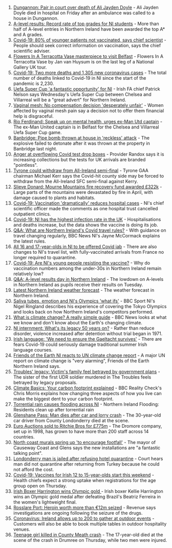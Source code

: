 1. [Dungannon: Pair in court over death of Ali Jayden Doyle](https://www.bbc.co.uk/news/uk-northern-ireland-58154764) - Ali Jayden Doyle died in hospital on Friday after an ambulance was called to a house in Dungannon.
2. [A-level results: Record rate of top grades for NI students](https://www.bbc.co.uk/news/uk-northern-ireland-58152067) - More than half of A-level entries in Northern Ireland have been awarded the top A* and A grades.
3. [Covid-19: 80% of younger patients not vaccinated, says chief scientist](https://www.bbc.co.uk/news/uk-northern-ireland-58157207) - People should seek correct information on vaccination, says the chief scientific adviser.
4. [Flowers In A Terracotta Vase masterpiece to visit Belfast](https://www.bbc.co.uk/news/uk-northern-ireland-58159925) - Flowers In A Terracotta Vase by Jan van Huysum is on the last leg of a National Gallery UK tour.
5. [Covid-19: Two more deaths and 1,305 new coronavirus cases](https://www.bbc.co.uk/news/uk-northern-ireland-58162340) - The total number of deaths linked to Covid-19 in NI since the start of the pandemic is 2,230.
6. [Uefa Super Cup 'a fantastic opportunity' for NI](https://www.bbc.co.uk/sport/football/58148737) - Irish FA chief Patrick Nelson says Wednesday's Uefa Super Cup between Chelsea and Villarreal will be a "great advert" for Northern Ireland.
7. [Vaginal mesh: No compensation decision 'desperately unfair'](https://www.bbc.co.uk/news/uk-northern-ireland-58158937) - Women affected by vaginal mesh pain say a decision not to offer them financial help is disgraceful.
8. [Rio Ferdinand: Speak up on mental health, urges ex-Man Utd captain](https://www.bbc.co.uk/news/uk-northern-ireland-58156259) - The ex-Man United captain is in Belfast for the Chelsea and Villarreal Uefa Super Cup game.
9. [Banbridge: Pipe bomb thrown at house in 'reckless' attack](https://www.bbc.co.uk/news/uk-northern-ireland-58157211) - The explosive failed to detonate after it was thrown at the property in Banbridge last night.
10. [Anger at overflowing Covid test drop boxes](https://www.bbc.co.uk/news/business-58149951) - Provider Randox says it is increasing collections but the tests for UK arrivals are branded "pointless".
11. [Tyrone could withdraw from All-Ireland semi-final](https://www.bbc.co.uk/sport/gaelic-games/58153689) - Tyrone GAA chairman Michael Kerr says the Covid-hit county side may be forced to withdraw from the All-Ireland SFC semi-final against Kerry.
12. [Slieve Donard: Mourne Mountains fire recovery fund awarded £322k](https://www.bbc.co.uk/news/uk-northern-ireland-58152836) - Large parts of the mountains were devastated by fire in April, with damage caused to plants and habitats.
13. [Covid-19: Vaccination 'dramatically' reduces hospital cases](https://www.bbc.co.uk/news/uk-northern-ireland-58149815) - NI's chief scientific officer made the comments as one hospital trust cancelled outpatient clinics.
14. [Covid-19: NI has the highest infection rate in the UK](https://www.bbc.co.uk/news/world-europe-58124142) - Hospitalisations and deaths increase, but the data shows the vaccine is doing its job.
15. [Q&A: What are Northern Ireland's Covid travel rules?](https://www.bbc.co.uk/news/uk-northern-ireland-56833342) - With guidance on travel changing regularly, BBC News NI's Jayne McCormack explains the latest rules.
16. [All 16 and 17-year-olds in NI to be offered Covid jab](https://www.bbc.co.uk/news/uk-northern-ireland-58090121) - There are also changes to NI's travel list, with fully-vaccinated arrivals from France no longer required to quarantine.
17. [Covid-19: Are NI's young people resisting the vaccine?](https://www.bbc.co.uk/news/uk-northern-ireland-57975927) - Why do vaccination numbers among the under-30s in Northern Ireland remain relatively low?
18. [Q&A: A-level results day in Northern Ireland](https://www.bbc.co.uk/news/uk-northern-ireland-58146068) - The lowdown on A-levels in Northern Ireland as pupils receive their results on Tuesday.
19. [Latest Northern Ireland weather forecast](https://www.bbc.co.uk/news/uk-northern-ireland-26018439) - The weather forecast in Northern Ireland.
20. [Saliva tubes, emotion and NI's Olympics 'what ifs'](https://www.bbc.co.uk/sport/olympics/58136029) - BBC Sport NI's Nigel Ringland describes his experience of covering the Tokyo Olympics and looks back on how Northern Ireland's competitors performed.
21. [What is climate change? A really simple guide](https://www.bbc.co.uk/news/science-environment-24021772) - BBC News looks at what we know and don't know about the Earth's changing climate.
22. [NI internment: What's its legacy 50 years on?](https://www.bbc.co.uk/news/uk-northern-ireland-58141089) - Rather than reduce disorder, violence increased after detention without trial began in 1971.
23. [Irish language: 'We need to ensure the Gaeltacht survives'](https://www.bbc.co.uk/news/world-europe-58121407) - There are fears Covid-19 could seriously damage traditional summer Irish language courses.
24. [Friends of the Earth NI reacts to UN climate change report](https://www.bbc.co.uk/news/uk-northern-ireland-58147282) - A major UN report on climate change is "very alarming", Friends of the Earth Northern Ireland says.
25. [Troubles' legacy: Victim's family feel betrayed by government plans](https://www.bbc.co.uk/news/uk-northern-ireland-58147276) - The sister of the first UDR soldier murdered in The Troubles feels betrayed by legacy proposals.
26. [Climate Basics: Your carbon footprint explained](https://www.bbc.co.uk/news/science-environment-56822950) - BBC Reality Check's Chris Morris explains how changing three aspects of how you live can make the biggest dent to your carbon footprint.
27. [Torrential rain causes flooding across NI](https://www.bbc.co.uk/news/uk-northern-ireland-58139998) - Northern Ireland Flooding: Residents clean up after torrential rain
28. [Glenshane Pass: Man dies after car and lorry crash](https://www.bbc.co.uk/news/uk-northern-ireland-58143530) - The 30-year-old car driver from County Londonderry died at the scene.
29. [Euro Auctions sold to Ritchie Bros for £775m](https://www.bbc.co.uk/news/uk-northern-ireland-58152835) - The Dromore company, set up in 1998, has grown to have more than 200 staff across 14 countries.
30. [North coast murals spring up 'to encourage footfall'](https://www.bbc.co.uk/news/uk-northern-ireland-58112419) - The mayor of Causeway Coast and Glens says the new installations are "a fantastic talking point".
31. [Londonderry man is jailed after refusing hotel quarantine](https://www.bbc.co.uk/news/uk-northern-ireland-foyle-west-58119663) - Court hears man did not quarantine after returning from Turkey because he could not afford the cost.
32. [Covid-19: Vaccines for Irish 12 to 15-year-olds start this weekend](https://www.bbc.co.uk/news/world-europe-58149217) - Health chiefs expect a strong uptake when registrations for the age group open on Thursday.
33. [Irish Boxer Harrington wins Olympic gold ](https://www.bbc.co.uk/sport/olympics/58130534) - Irish boxer Kellie Harrington wins an Olympic gold medal after defeating Brazil's Beatriz Ferreira in the women's lightweight final.
34. [Rosslare Port: Heroin worth more than €12m seized](https://www.bbc.co.uk/news/world-europe-58113729) - Revenue says investigations are ongoing following the seizure of the drugs.
35. [Coronavirus: Ireland allows up to 200 to gather at outdoor events](https://www.bbc.co.uk/news/world-europe-58116692) - Customers will also be able to book multiple tables in outdoor hospitality venues.
36. [Teenage girl killed in County Meath crash](https://www.bbc.co.uk/news/world-europe-58112411) - The 17-year-old died at the scene of the crash in Drumree on Thursday, while two men were injured.

